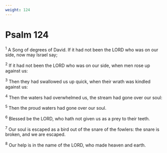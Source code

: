 ```yaml
---
weight: 124
---
```


# Psalm 124

<sup>1</sup> A Song of degrees of David. If it had not been the LORD who was on our side, now may Israel say; 

<sup>2</sup> If it had not been the LORD who was on our side, when men rose up against us: 

<sup>3</sup> Then they had swallowed us up quick, when their wrath was kindled against us: 

<sup>4</sup> Then the waters had overwhelmed us, the stream had gone over our soul: 

<sup>5</sup> Then the proud waters had gone over our soul. 

<sup>6</sup> Blessed be the LORD, who hath not given us as a prey to their teeth. 

<sup>7</sup> Our soul is escaped as a bird out of the snare of the fowlers: the snare is broken, and we are escaped. 

<sup>8</sup> Our help is in the name of the LORD, who made heaven and earth. 


